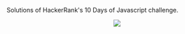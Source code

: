 Solutions of HackerRank's 10 Days of Javascript challenge.
<p align="center">
  <img src="Screenshot 2022-02-28 025000.png="350" >
</p>
